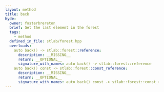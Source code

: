 ```yaml
---
layout: method
title: back
hyde:
  owner: fosterbrereton
  brief: Get the last element in the forest
  tags:
    - method
  defined_in_file: stlab/forest.hpp
  overloads:
    auto back() -> stlab::forest::reference:
      description: __MISSING__
      return: __OPTIONAL__
      signature_with_names: auto back() -> stlab::forest::reference
    auto back() const -> stlab::forest::const_reference:
      description: __MISSING__
      return: __OPTIONAL__
      signature_with_names: auto back() const -> stlab::forest::const_reference
---
```

